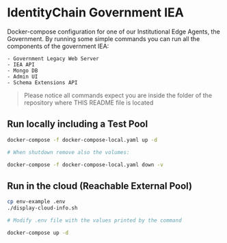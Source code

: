 # IdentityChain Government IEA

Docker-compose configuration for one of our Institutional Edge Agents, the Government.
By running some simple commands you can run all the components of the government IEA:

    - Government Legacy Web Server
    - IEA API
    - Mongo DB
    - Admin UI
    - Schema Extensions API

> Please notice all commands expect you are inside the folder of the repository where THIS README file is located

## Run locally including a Test Pool

```bash
docker-compose -f docker-compose-local.yaml up -d

# When shutdown remove also the volumes:

docker-compose -f docker-compose-local.yaml down -v
```

## Run in the cloud (Reachable External Pool)

```bash
cp env-example .env
./display-cloud-info.sh

# Modify .env file with the values printed by the command

docker-compose up -d
```